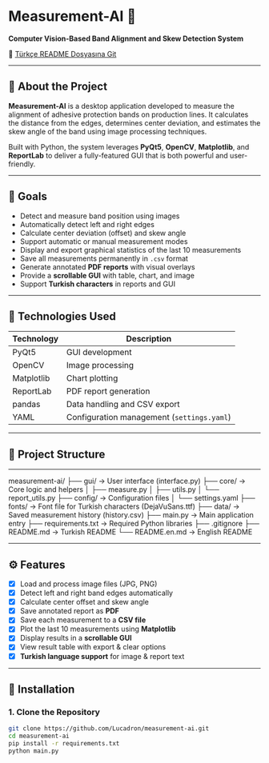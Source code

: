 # Measurement-AI 📏  
**Computer Vision-Based Band Alignment and Skew Detection System**

🔗 [Türkçe README Dosyasına Git](README.md)

---

## 📌 About the Project

**Measurement-AI** is a desktop application developed to measure the alignment of adhesive protection bands on production lines. It calculates the distance from the edges, determines center deviation, and estimates the skew angle of the band using image processing techniques.

Built with Python, the system leverages **PyQt5**, **OpenCV**, **Matplotlib**, and **ReportLab** to deliver a fully-featured GUI that is both powerful and user-friendly.

---

## 🎯 Goals

- Detect and measure band position using images
- Automatically detect left and right edges
- Calculate center deviation (offset) and skew angle
- Support automatic or manual measurement modes
- Display and export graphical statistics of the last 10 measurements
- Save all measurements permanently in `.csv` format
- Generate annotated **PDF reports** with visual overlays
- Provide a **scrollable GUI** with table, chart, and image
- Support **Turkish characters** in reports and GUI

---

## 🧰 Technologies Used

| Technology   | Description                                |
|--------------|--------------------------------------------|
| PyQt5        | GUI development                            |
| OpenCV       | Image processing                           |
| Matplotlib   | Chart plotting                             |
| ReportLab    | PDF report generation                      |
| pandas       | Data handling and CSV export               |
| YAML         | Configuration management (`settings.yaml`) |

---

## 📂 Project Structure

---

measurement-ai/
├── gui/ → User interface (interface.py)
├── core/ → Core logic and helpers
│ ├── measure.py
│ ├── utils.py
│ └── report_utils.py
├── config/ → Configuration files
│ └── settings.yaml
├── fonts/ → Font file for Turkish characters (DejaVuSans.ttf)
├── data/ → Saved measurement history (history.csv)
├── main.py → Main application entry
├── requirements.txt → Required Python libraries
├── .gitignore
├── README.md → Turkish README
└── README.en.md → English README


---

## ⚙️ Features

- [x] Load and process image files (JPG, PNG)
- [x] Detect left and right band edges automatically
- [x] Calculate center offset and skew angle
- [x] Save annotated report as **PDF**
- [x] Save each measurement to a **CSV file**
- [x] Plot the last 10 measurements using **Matplotlib**
- [x] Display results in a **scrollable GUI**
- [x] View result table with export & clear options
- [x] **Turkish language support** for image & report text

---

## 🚀 Installation

### 1. Clone the Repository

```bash
git clone https://github.com/Lucadron/measurement-ai.git
cd measurement-ai
pip install -r requirements.txt
python main.py
